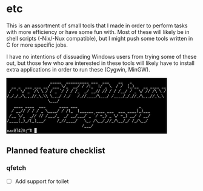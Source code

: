 # etc

This is an assortment of small tools that I made in order to perform tasks with more efficiency or have some fun with. Most of these will likely be in shell scripts (-Nix/-Nux compatible), but I might push some tools written in C for more specific jobs.

I have no intentions of dissuading Windows users from trying some of these out, but those few who are interested in these tools will likely have to install extra applications in order to run these (Cygwin, MinGW).

![qfetch screenshot with smslant font](qfetch.png "qfetch screenshot")

## Planned feature checklist
### qfetch
- [ ] Add support for toilet
